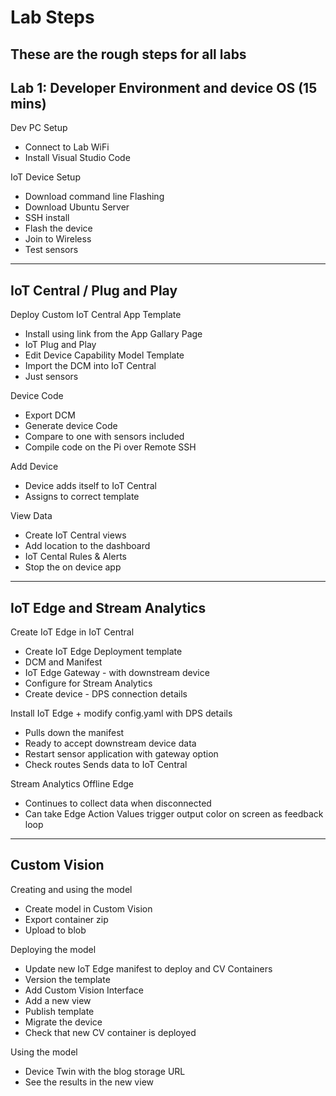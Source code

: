 # Lab Steps 
These are the rough steps for all labs
---
## Lab 1: Developer Environment and device OS (15 mins)

Dev PC Setup
- Connect to Lab WiFi
- Install Visual Studio Code

IoT Device Setup
- Download command line Flashing 
- Download Ubuntu Server
- SSH install
- Flash the device
- Join to Wireless
- Test sensors 

---		
## IoT Central / Plug and Play

Deploy Custom IoT Central App Template
- Install using link from the App Gallary Page  
- IoT Plug and Play
- Edit Device Capability Model Template 
- Import the DCM into IoT Central
- Just sensors 

Device Code
- Export DCM
- Generate device Code
- Compare to one with sensors included
- Compile code on the Pi over Remote SSH

Add Device
- Device adds itself to IoT Central
- Assigns to correct template

View Data
- Create IoT Central views
- Add location to the dashboard
- IoT Cental Rules & Alerts
- Stop the on device app   

---
## IoT Edge and Stream Analytics

Create IoT Edge in IoT Central
- Create IoT Edge Deployment template
- DCM and Manifest
- IoT Edge Gateway - with downstream device
- Configure for Stream Analytics 
- Create device - DPS connection details 

Install IoT Edge + modify config.yaml with DPS details
- Pulls down the manifest 
- Ready to accept downstream device data
- Restart sensor application with gateway option
- Check routes Sends data to IoT Central

Stream Analytics Offline Edge
- Continues to collect data when disconnected 
- Can take Edge Action Values trigger output color on screen as feedback loop

---
## Custom Vision

Creating and using the model
- Create model in Custom Vision
- Export container zip 
- Upload to blob 

Deploying the model 
- Update new IoT Edge manifest to deploy and CV Containers  
- Version the template
- Add Custom Vision Interface 
- Add a new view
- Publish template 
- Migrate the device
- Check that new CV container is deployed

Using the model
- Device Twin with the blog storage URL
- See the results in the new view
